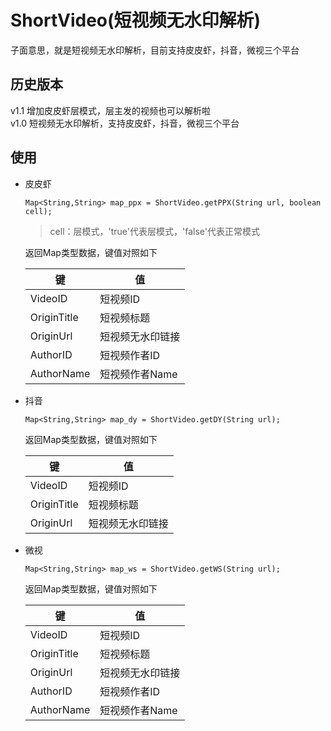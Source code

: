 # ShortVideo(短视频无水印解析)
子面意思，就是短视频无水印解析，目前支持皮皮虾，抖音，微视三个平台

## 历史版本
  v1.1  增加皮皮虾层模式，层主发的视频也可以解析啦  
  v1.0  短视频无水印解析，支持皮皮虾，抖音，微视三个平台

## 使用
* 皮皮虾
  ```
  Map<String,String> map_ppx = ShortVideo.getPPX(String url, boolean cell);
  ```
  > cell：层模式，'true'代表层模式，'false'代表正常模式
  
  返回Map类型数据，键值对照如下<br>

  键 | 值
  -|-
  VideoID|短视频ID
  OriginTitle|短视频标题
  OriginUrl|短视频无水印链接
  AuthorID|短视频作者ID
  AuthorName|短视频作者Name
  
  
* 抖音
  ```
  Map<String,String> map_dy = ShortVideo.getDY(String url);
  ```
  
  返回Map类型数据，键值对照如下<br>

  键 | 值
  -|-
  VideoID|短视频ID
  OriginTitle|短视频标题
  OriginUrl|短视频无水印链接


* 微视
  ```
  Map<String,String> map_ws = ShortVideo.getWS(String url);
  ```
  
  返回Map类型数据，键值对照如下<br>

  键 | 值
  -|-
  VideoID|短视频ID
  OriginTitle|短视频标题
  OriginUrl|短视频无水印链接
  AuthorID|短视频作者ID
  AuthorName|短视频作者Name
